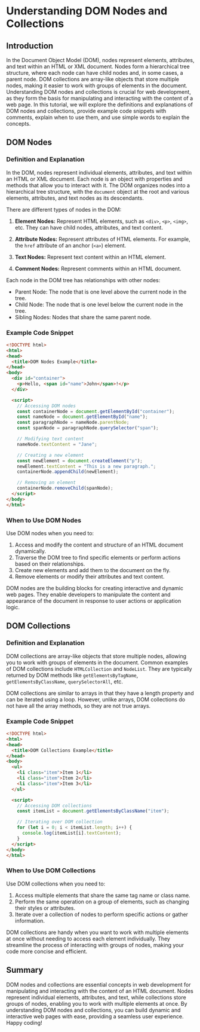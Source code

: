 # Understanding DOM Nodes and Collections

## Introduction

In the Document Object Model (DOM), nodes represent elements, attributes, and text within an HTML or XML document. Nodes form a hierarchical tree structure, where each node can have child nodes and, in some cases, a parent node. DOM collections are array-like objects that store multiple nodes, making it easier to work with groups of elements in the document. Understanding DOM nodes and collections is crucial for web development, as they form the basis for manipulating and interacting with the content of a web page. In this tutorial, we will explore the definitions and explanations of DOM nodes and collections, provide example code snippets with comments, explain when to use them, and use simple words to explain the concepts.

## DOM Nodes

### Definition and Explanation

In the DOM, nodes represent individual elements, attributes, and text within an HTML or XML document. Each node is an object with properties and methods that allow you to interact with it. The DOM organizes nodes into a hierarchical tree structure, with the `document` object at the root and various elements, attributes, and text nodes as its descendants.

There are different types of nodes in the DOM:

1. **Element Nodes:** Represent HTML elements, such as `<div>`, `<p>`, `<img>`, etc. They can have child nodes, attributes, and text content.

2. **Attribute Nodes:** Represent attributes of HTML elements. For example, the `href` attribute of an anchor (`<a>`) element.

3. **Text Nodes:** Represent text content within an HTML element.

4. **Comment Nodes:** Represent comments within an HTML document.

Each node in the DOM tree has relationships with other nodes:

- Parent Node: The node that is one level above the current node in the tree.
- Child Node: The node that is one level below the current node in the tree.
- Sibling Nodes: Nodes that share the same parent node.

### Example Code Snippet

```html
<!DOCTYPE html>
<html>
<head>
  <title>DOM Nodes Example</title>
</head>
<body>
  <div id="container">
    <p>Hello, <span id="name">John</span>!</p>
  </div>

  <script>
    // Accessing DOM nodes
    const containerNode = document.getElementById("container");
    const nameNode = document.getElementById("name");
    const paragraphNode = nameNode.parentNode;
    const spanNode = paragraphNode.querySelector("span");

    // Modifying text content
    nameNode.textContent = "Jane";

    // Creating a new element
    const newElement = document.createElement("p");
    newElement.textContent = "This is a new paragraph.";
    containerNode.appendChild(newElement);

    // Removing an element
    containerNode.removeChild(spanNode);
  </script>
</body>
</html>
```

### When to Use DOM Nodes

Use DOM nodes when you need to:

1. Access and modify the content and structure of an HTML document dynamically.
2. Traverse the DOM tree to find specific elements or perform actions based on their relationships.
3. Create new elements and add them to the document on the fly.
4. Remove elements or modify their attributes and text content.

DOM nodes are the building blocks for creating interactive and dynamic web pages. They enable developers to manipulate the content and appearance of the document in response to user actions or application logic.

## DOM Collections

### Definition and Explanation

DOM collections are array-like objects that store multiple nodes, allowing you to work with groups of elements in the document. Common examples of DOM collections include `HTMLCollection` and `NodeList`. They are typically returned by DOM methods like `getElementsByTagName`, `getElementsByClassName`, `querySelectorAll`, etc.

DOM collections are similar to arrays in that they have a length property and can be iterated using a loop. However, unlike arrays, DOM collections do not have all the array methods, so they are not true arrays.

### Example Code Snippet

```html
<!DOCTYPE html>
<html>
<head>
  <title>DOM Collections Example</title>
</head>
<body>
  <ul>
    <li class="item">Item 1</li>
    <li class="item">Item 2</li>
    <li class="item">Item 3</li>
  </ul>

  <script>
    // Accessing DOM collections
    const itemList = document.getElementsByClassName("item");

    // Iterating over DOM collection
    for (let i = 0; i < itemList.length; i++) {
      console.log(itemList[i].textContent);
    }
  </script>
</body>
</html>
```

### When to Use DOM Collections

Use DOM collections when you need to:

1. Access multiple elements that share the same tag name or class name.
2. Perform the same operation on a group of elements, such as changing their styles or attributes.
3. Iterate over a collection of nodes to perform specific actions or gather information.

DOM collections are handy when you want to work with multiple elements at once without needing to access each element individually. They streamline the process of interacting with groups of nodes, making your code more concise and efficient.

## Summary

DOM nodes and collections are essential concepts in web development for manipulating and interacting with the content of an HTML document. Nodes represent individual elements, attributes, and text, while collections store groups of nodes, enabling you to work with multiple elements at once. By understanding DOM nodes and collections, you can build dynamic and interactive web pages with ease, providing a seamless user experience. Happy coding!